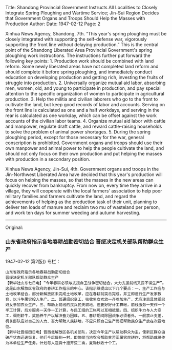 Title: Shandong Provincial Government Instructs All Localities to Closely Integrate Spring Ploughing and Wartime Service; Jin-Sui Region Decides that Government Organs and Troops Should Help the Masses with Production
Author:
Date: 1947-02-12
Page: 2

Xinhua News Agency, Shandong, 7th. “This year's spring ploughing must be closely integrated with supporting the self-defense war, vigorously supporting the front line without delaying production.” This is the central point of the Shandong Liberated Area Provincial Government's spring ploughing work instructions. The instructions further put forward the following key points: 1. Production work should be combined with land reform. Some newly liberated areas have not completed land reform and should complete it before spring ploughing, and immediately conduct education on developing production and getting rich, investing the fruits of struggle into production. 2. Universally organize mutual aid labor, absorbing men, women, old, and young to participate in production, and pay special attention to the specific organization of women to participate in agricultural production. 3. Help the militia and civilian laborers who go to the front to cultivate the land, but keep good records of labor and accounts. Serving on the front line is calculated as one and a half workdays, and serving in the rear is calculated as one workday, which can be offset against the work accounts of the civilian labor teams. 4. Organize mutual aid labor with cattle and manpower, regulate draft cattle, and reward cattle-raising households to solve the problem of animal power shortages. 5. During the spring ploughing period, except for those necessary for the war, general conscription is prohibited. Government organs and troops should use their own manpower and animal power to help the people cultivate the land, and should not only focus on their own production and put helping the masses with production in a secondary position.

Xinhua News Agency, Jin-Sui, 4th. Government organs and troops in the Jin-Northwest Liberated Area have decided that this year's production will focus on helping the masses, so that the masses in the new areas can quickly recover from bankruptcy. From now on, every time they arrive in a village, they will cooperate with the local farmers' association to help poor military families and farmers cultivate the land, and regard the achievements of helping as the production task of their unit, planning to deliver ten loads of manure and reclaim two mu of wasteland per person, and work ten days for summer weeding and autumn harvesting.



<hr /> 

Original: 


### 山东省政府指示各地春耕战勤密切结合  晋绥决定机关部队帮助群众生产

1947-02-12
第2版()
专栏：

    山东省政府指示各地春耕战勤密切结合
    晋绥决定机关部队帮助群众生产
    【新华社山东七日电】“今年春耕必须与支援自卫战争密切结合，大力支援前线又要不误生产”。这是山东解放区省政府的春耕工作指示的中心。该指示继提出以下几个要点：一、生产工作应与土地改革结合，部分新解放区未完成土地改革，应在春耕前突击完成，并立即进行生产发家教育，以斗争果实投入生产。二、普遍组织变工，吸收男女老幼一齐参加生产，尤应注意具体组织妇女参加农业生产。三、帮助上前线的民兵民夫耕地，但要好好计工算帐，前线服务一天作一个半工计算，后方服务一天作一工计算，与民工组的工帐可以互相抵偿。四、组织牛力与人力变工，调剂耕牛，奖励养牛户以解决畜力困难。五、春耕期间除因战争必须者外，一般禁止支差，机关部队应以自己的人力、畜力帮助人民耕地，不应只顾自己生产而把帮助民众生产放在次要地位。
    【新华社晋绥四日电】晋西北解放区各机关部队，决定今年生产以帮助群众为主，使新区群众由破产状态迅速恢复。他们今后每到一村，即协同当地农会帮助贫苦军属农民耕作，将帮助成绩作为本单位生产任务，计划每人送粪十担开荒二亩，夏锄秋收十个工。
